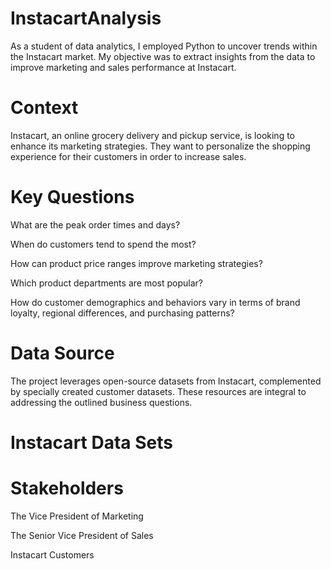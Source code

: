 # InstacartAnalysis
As a student of data analytics, I employed Python to uncover trends within the Instacart market. My objective was to extract insights from the data to improve marketing and sales performance at Instacart.  

# Context
Instacart, an online grocery delivery and pickup service, is looking to enhance its marketing strategies. They want to personalize the shopping experience for their customers in order to increase sales. 

# Key Questions
What are the peak order times and days?

When do customers tend to spend the most?

How can product price ranges improve marketing strategies?

Which product departments are most popular?

How do customer demographics and behaviors vary in terms of brand loyalty, regional differences, and purchasing patterns?

# Data Source
The project leverages open-source datasets from Instacart, complemented by specially created customer datasets. These resources are integral to addressing the outlined business questions.

# Instacart Data Sets


# Stakeholders

The Vice President of Marketing

The Senior Vice President of Sales

Instacart Customers

